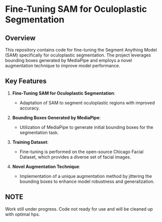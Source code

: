 # Fine-Tuning SAM for Oculoplastic Segmentation

## Overview
This repository contains code for fine-tuning the Segment Anything Model (SAM) specifically for oculoplastic segmentation. The project leverages bounding boxes generated by MediaPipe and employs a novel augmentation technique to improve model performance.

## Key Features
1. **Fine-Tuning SAM for Oculoplastic Segmentation**:
   - Adaptation of SAM to segment oculoplastic regions with improved accuracy.

2. **Bounding Boxes Generated by MediaPipe**:
   - Utilization of MediaPipe to generate initial bounding boxes for the segmentation task.

3. **Training Dataset**:
   - Fine-tuning is performed on the open-source Chicago Facial Dataset, which provides a diverse set of facial images.

4. **Novel Augmentation Technique**:
   - Implementation of a unique augmentation method by jittering the bounding boxes to enhance model robustness and generalization.

## NOTE

Work still under progress. Code not ready for use and will be cleaned up with optimal hps.
